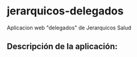 # jerarquicos-delegados
Aplicacion web "delegados" de Jerarquicos Salud

Descripción de la aplicación:
 ---
